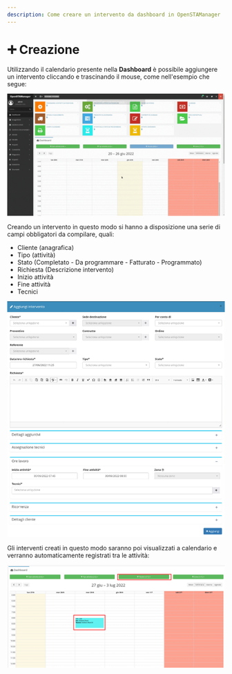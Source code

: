 ```yaml
---
description: Come creare un intervento da dashboard in OpenSTAManager
---
```


# ➕ Creazione

Utilizzando il calendario presente nella **Dashboard** è possibile aggiungere un intervento cliccando e trascinando il mouse, come nell'esempio che segue:

![](<../../../.gitbook/assets/Progetto senza titolo.gif>)

Creando un intervento in questo modo si hanno a disposizione una serie di campi obbligatori da compilare, quali:

* Cliente (anagrafica)
* Tipo (attività)
* Stato (Completato - Da programmare - Fatturato - Programmato)
* Richiesta (Descrizione intervento)
* Inizio attività
* Fine attività
* Tecnici

![](<../../../.gitbook/assets/Senzanome (4).png>)

Gli interventi creati in questo modo saranno poi visualizzati a calendario e verranno automaticamente registrati tra le attività:

![](<../../../.gitbook/assets/immagine (42).png>)
